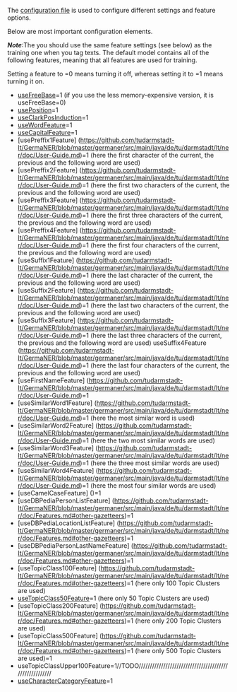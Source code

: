 The [configuration file](https://github.com/tudarmstadt-lt/GermaNER/releases/download/germaNER0.9.1/config.properties) is used to configure different settings and feature options. 

Below are most important configuration elements.

_**Note**_:The you should use the same feature settings (see below) as the training one when you tag texts. The default model contains all of the following features, meaning that all features are used for training.

Setting a feature to =0 means turning it off, whereas setting it to =1 means turning it on. 

* [useFreeBase](https://github.com/tudarmstadt-lt/GermaNER/blob/master/germaner/src/main/java/de/tu/darmstadt/lt/ner/doc/User-Guide.md)=1 (if you use the less memory-expensive version, it is useFreeBase=0)
* [usePosition](https://github.com/tudarmstadt-lt/GermaNER/blob/master/germaner/src/main/java/de/tu/darmstadt/lt/ner/doc/User-Guide.md)=1
* [useClarkPosInduction](https://github.com/tudarmstadt-lt/GermaNER/blob/master/germaner/src/main/java/de/tu/darmstadt/lt/ner/doc/User-Guide.md)=1
* [useWordFeature](https://github.com/tudarmstadt-lt/GermaNER/blob/master/germaner/src/main/java/de/tu/darmstadt/lt/ner/doc/User-Guide.md)=1
* [useCapitalFeature](https://github.com/tudarmstadt-lt/GermaNER/blob/master/germaner/src/main/java/de/tu/darmstadt/lt/ner/doc/User-Guide.md)=1
* [usePreffix1Feature] (https://github.com/tudarmstadt-lt/GermaNER/blob/master/germaner/src/main/java/de/tu/darmstadt/lt/ner/doc/User-Guide.md)=1 (here the first character of the current, the previous and the following word are used)
* [usePreffix2Feature] (https://github.com/tudarmstadt-lt/GermaNER/blob/master/germaner/src/main/java/de/tu/darmstadt/lt/ner/doc/User-Guide.md)=1
(here the first two characters of the current, the previous and the following word are used)
* [usePreffix3Feature] (https://github.com/tudarmstadt-lt/GermaNER/blob/master/germaner/src/main/java/de/tu/darmstadt/lt/ner/doc/User-Guide.md)=1
(here the first three characters of the current, the previous and the following word are used)
* [usePreffix4Feature] (https://github.com/tudarmstadt-lt/GermaNER/blob/master/germaner/src/main/java/de/tu/darmstadt/lt/ner/doc/User-Guide.md)=1
(here the first four characters of the current, the previous and the following word are used)
* [useSuffix1Feature] (https://github.com/tudarmstadt-lt/GermaNER/blob/master/germaner/src/main/java/de/tu/darmstadt/lt/ner/doc/User-Guide.md)=1 (here the last character of the current, the previous and the following word are used)
* [useSuffix2Feature] (https://github.com/tudarmstadt-lt/GermaNER/blob/master/germaner/src/main/java/de/tu/darmstadt/lt/ner/doc/User-Guide.md)=1 (here the last two characters of the current, the previous and the following word are used)
* [useSuffix3Feature] (https://github.com/tudarmstadt-lt/GermaNER/blob/master/germaner/src/main/java/de/tu/darmstadt/lt/ner/doc/User-Guide.md)=1 (here the last three characters of the current, the previous and the following word are used)
useSuffix4Feature (https://github.com/tudarmstadt-lt/GermaNER/blob/master/germaner/src/main/java/de/tu/darmstadt/lt/ner/doc/User-Guide.md)=1 (here the last four characters of the current, the previous and the following word are used)
* [useFirstNameFeature] (https://github.com/tudarmstadt-lt/GermaNER/blob/master/germaner/src/main/java/de/tu/darmstadt/lt/ner/doc/User-Guide.md)=1 
* [useSimilarWord1Feature] (https://github.com/tudarmstadt-lt/GermaNER/blob/master/germaner/src/main/java/de/tu/darmstadt/lt/ner/doc/User-Guide.md)=1 (here the most similar word is used)
* [useSimilarWord2Feature] (https://github.com/tudarmstadt-lt/GermaNER/blob/master/germaner/src/main/java/de/tu/darmstadt/lt/ner/doc/User-Guide.md)=1 (here the two most similar words are used)
* [useSimilarWord3Feature] (https://github.com/tudarmstadt-lt/GermaNER/blob/master/germaner/src/main/java/de/tu/darmstadt/lt/ner/doc/User-Guide.md)=1 (here the three most similar words are used)
* [useSimilarWord4Feature] (https://github.com/tudarmstadt-lt/GermaNER/blob/master/germaner/src/main/java/de/tu/darmstadt/lt/ner/doc/User-Guide.md)=1 (here the most four similar words are used)
* [useCamelCaseFeature] ()=1
* [useDBPediaPersonListFeature] (https://github.com/tudarmstadt-lt/GermaNER/blob/master/germaner/src/main/java/de/tu/darmstadt/lt/ner/doc/Features.md#other-gazetteers)=1
* [useDBPediaLocationListFeature] (https://github.com/tudarmstadt-lt/GermaNER/blob/master/germaner/src/main/java/de/tu/darmstadt/lt/ner/doc/Features.md#other-gazetteers)=1
* [useDBPediaPersonLastNameFeature] (https://github.com/tudarmstadt-lt/GermaNER/blob/master/germaner/src/main/java/de/tu/darmstadt/lt/ner/doc/Features.md#other-gazetteers)=1
* [useTopicClass100Feature] (https://github.com/tudarmstadt-lt/GermaNER/blob/master/germaner/src/main/java/de/tu/darmstadt/lt/ner/doc/Features.md#other-gazetteers)=1 (here only 100 Topic Clusters are used)
* [useTopicClass50Feature](https://github.com/tudarmstadt-lt/GermaNER/blob/master/germaner/src/main/java/de/tu/darmstadt/lt/ner/doc/Features.md#other-gazetteers)=1 (here only 50 Topic Clusters are used)
* [useTopicClass200Feature] (https://github.com/tudarmstadt-lt/GermaNER/blob/master/germaner/src/main/java/de/tu/darmstadt/lt/ner/doc/Features.md#other-gazetteers)=1 (here only 200 Topic Clusters are used)
* [useTopicClass500Feature] (https://github.com/tudarmstadt-lt/GermaNER/blob/master/germaner/src/main/java/de/tu/darmstadt/lt/ner/doc/Features.md#other-gazetteers)=1 (here only 500 Topic Clusters are used)=1
* useTopicClassUpper100Feature=1//TODO///////////////////////////////////////////////////////
* [useCharacterCategoryFeature](https://github.com/tudarmstadt-lt/GermaNER/blob/master/germaner/src/main/java/de/tu/darmstadt/lt/ner/doc/Features.md#other-gazetteers)=1
